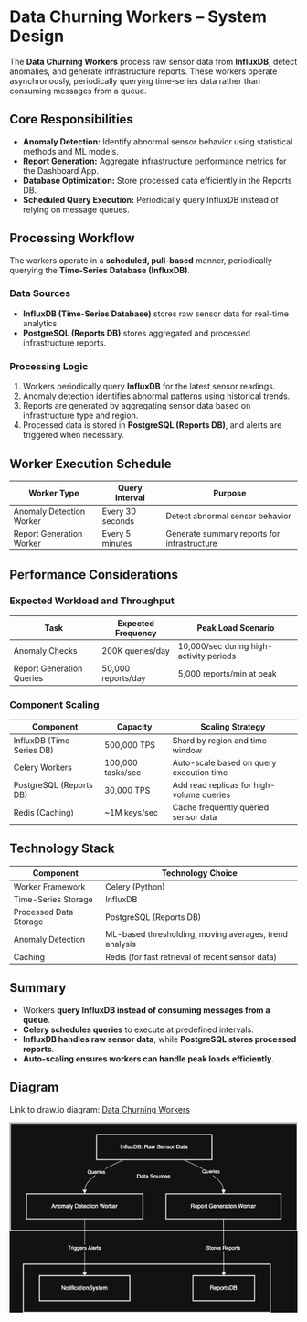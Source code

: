 # **Data Churning Workers – System Design**

The **Data Churning Workers** process raw sensor data from **InfluxDB**, detect anomalies, and generate infrastructure reports. These workers operate asynchronously, periodically querying time-series data rather than consuming messages from a queue.

## **Core Responsibilities**

-   **Anomaly Detection:** Identify abnormal sensor behavior using statistical methods and ML models.
-   **Report Generation:** Aggregate infrastructure performance metrics for the Dashboard App.
-   **Database Optimization:** Store processed data efficiently in the Reports DB.
-   **Scheduled Query Execution:** Periodically query InfluxDB instead of relying on message queues.

## **Processing Workflow**

The workers operate in a **scheduled, pull-based** manner, periodically querying the **Time-Series Database (InfluxDB)**.

### **Data Sources**

-   **InfluxDB (Time-Series Database)** stores raw sensor data for real-time analytics.
-   **PostgreSQL (Reports DB)** stores aggregated and processed infrastructure reports.

### **Processing Logic**

1. Workers periodically query **InfluxDB** for the latest sensor readings.
2. Anomaly detection identifies abnormal patterns using historical trends.
3. Reports are generated by aggregating sensor data based on infrastructure type and region.
4. Processed data is stored in **PostgreSQL (Reports DB)**, and alerts are triggered when necessary.

## **Worker Execution Schedule**

| Worker Type              | Query Interval   | Purpose                                     |
| ------------------------ | ---------------- | ------------------------------------------- |
| Anomaly Detection Worker | Every 30 seconds | Detect abnormal sensor behavior             |
| Report Generation Worker | Every 5 minutes  | Generate summary reports for infrastructure |

## **Performance Considerations**

### **Expected Workload and Throughput**

| Task                      | Expected Frequency | Peak Load Scenario                      |
| ------------------------- | ------------------ | --------------------------------------- |
| Anomaly Checks            | 200K queries/day   | 10,000/sec during high-activity periods |
| Report Generation Queries | 50,000 reports/day | 5,000 reports/min at peak               |

### **Component Scaling**

| Component                 | Capacity          | Scaling Strategy                          |
| ------------------------- | ----------------- | ----------------------------------------- |
| InfluxDB (Time-Series DB) | 500,000 TPS       | Shard by region and time window           |
| Celery Workers            | 100,000 tasks/sec | Auto-scale based on query execution time  |
| PostgreSQL (Reports DB)   | 30,000 TPS        | Add read replicas for high-volume queries |
| Redis (Caching)           | ~1M keys/sec      | Cache frequently queried sensor data      |

## **Technology Stack**

| Component              | Technology Choice                                      |
| ---------------------- | ------------------------------------------------------ |
| Worker Framework       | Celery (Python)                                        |
| Time-Series Storage    | InfluxDB                                               |
| Processed Data Storage | PostgreSQL (Reports DB)                                |
| Anomaly Detection      | ML-based thresholding, moving averages, trend analysis |
| Caching                | Redis (for fast retrieval of recent sensor data)       |

## **Summary**

-   Workers **query InfluxDB instead of consuming messages from a queue**.
-   **Celery schedules queries** to execute at predefined intervals.
-   **InfluxDB handles raw sensor data**, while **PostgreSQL stores processed reports**.
-   **Auto-scaling ensures workers can handle peak loads efficiently**.

## **Diagram**

Link to draw.io diagram: [Data Churning Workers]()

![Data Churning Workers](data_churners_diagram.png)
